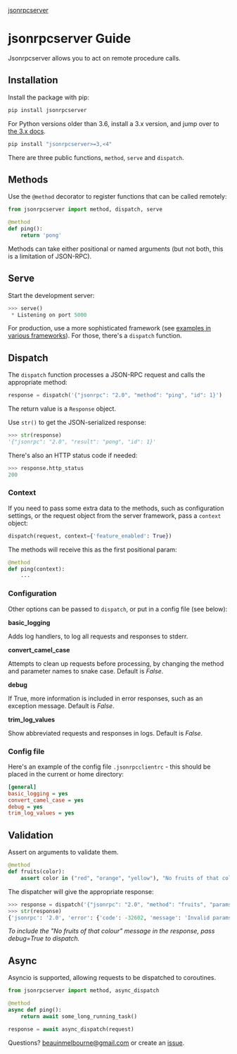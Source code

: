 <p class="rubric"><a class="reference internal" href="index.html"><span class="doc">jsonrpcserver</span></a></p>

# jsonrpcserver Guide

Jsonrpcserver allows you to act on remote procedure calls.

## Installation

Install the package with pip:

```sh
pip install jsonrpcserver
```

For Python versions older than 3.6, install a 3.x version, and jump over to
[the 3.x docs](https://jsonrpcserver.readthedocs.io/en/3.5.6/).

```sh
pip install "jsonrpcserver>=3,<4"
```

There are three public functions, `method`, `serve` and `dispatch`.

## Methods

Use the `@method` decorator to register functions that can be called remotely:

```python
from jsonrpcserver import method, dispatch, serve

@method
def ping():
    return 'pong'
```

Methods can take either positional or named arguments (but not both, this is a
limitation of JSON-RPC).

## Serve

Start the development server:

```python
>>> serve()
 * Listening on port 5000
```

For production, use a more sophisticated framework (see [examples in various
frameworks](examples.html)). For those, there's a `dispatch` function.

## Dispatch

The `dispatch` function processes a JSON-RPC request and calls the appropriate
method:

```python
response = dispatch('{"jsonrpc": "2.0", "method": "ping", "id": 1}')
```

The return value is a `Response` object.

Use `str()` to get the JSON-serialized response:

```python
>>> str(response)
'{"jsonrpc": "2.0", "result": "pong", "id": 1}'
```

There's also an HTTP status code if needed:

```python
>>> response.http_status
200
```

### Context

If you need to pass some extra data to the methods, such as configuration
settings, or the request object from the server framework, pass a `context`
object:

```python
dispatch(request, context={'feature_enabled': True})
```

The methods will receive this as the first positional param:

```python
@method
def ping(context):
    ...
```

### Configuration

Other options can be passed to `dispatch`, or put in a config file (see
below):

**basic_logging**

Adds log handlers, to log all requests and responses to stderr.

**convert_camel_case**

Attempts to clean up requests before processing, by changing the method and
parameter names to snake case. Default is *False*.

**debug**

If True, more information is included in error responses, such as an exception
message. Default is *False*.

**trim_log_values**

Show abbreviated requests and responses in logs. Default is *False*.

### Config file

Here's an example of the config file `.jsonrpcclientrc` - this should be
placed in the current or home directory:

```ini
[general]
basic_logging = yes
convert_camel_case = yes
debug = yes
trim_log_values = yes
```

## Validation

Assert on arguments to validate them.

```python
@method
def fruits(color):
    assert color in ("red", "orange", "yellow"), "No fruits of that colour"
```

The dispatcher will give the appropriate response:

```python
>>> response = dispatch('{"jsonrpc": "2.0", "method": "fruits", "params": ["blue"], "id": 1}')
>>> str(response)
{'jsonrpc': '2.0', 'error': {'code': -32602, 'message': 'Invalid params'}, 'id': 1}
```

*To include the "No fruits of that colour" message in the response, pass
debug=True to dispatch.*

## Async

Asyncio is supported, allowing requests to be dispatched to coroutines.

```python
from jsonrpcserver import method, async_dispatch

@method
async def ping():
    return await some_long_running_task()

response = await async_dispatch(request)
```

Questions? [beauinmelbourne@gmail.com](mailto:beauinmelbourne@gmail.com)
or create an [issue](https://github.com/bcb/jsonrpcclient/issues).
